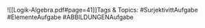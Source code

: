 
![[Logik-Algebra.pdf#page=41]]Tags & Topics:
   #SurjektivittAufgabe
   #ElementeAufgabe
   #ABBILDUNGENAufgabe